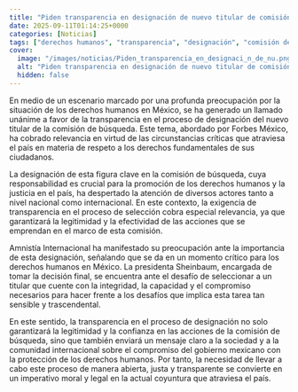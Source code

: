 ```yaml
---
title: "Piden transparencia en designación de nuevo titular de comisión de búsqueda"
date: 2025-09-11T01:14:25+0000
categories: [Noticias]
tags: ["derechos humanos", "transparencia", "designación", "comisión de búsqueda", "México", "Amnistía Internacional", "proceso de selección."]
cover:
  image: "/images/noticias/Piden_transparencia_en_designaci_n_de_nu.png"
  alt: "Piden transparencia en designación de nuevo titular de comisión de búsqueda"
  hidden: false
---
```


En medio de un escenario marcado por una profunda preocupación por la situación de los derechos humanos en México, se ha generado un llamado unánime a favor de la transparencia en el proceso de designación del nuevo titular de la comisión de búsqueda. Este tema, abordado por Forbes México, ha cobrado relevancia en virtud de las circunstancias críticas que atraviesa el país en materia de respeto a los derechos fundamentales de sus ciudadanos.

La designación de esta figura clave en la comisión de búsqueda, cuya responsabilidad es crucial para la promoción de los derechos humanos y la justicia en el país, ha despertado la atención de diversos actores tanto a nivel nacional como internacional. En este contexto, la exigencia de transparencia en el proceso de selección cobra especial relevancia, ya que garantizará la legitimidad y la efectividad de las acciones que se emprendan en el marco de esta comisión.

Amnistía Internacional ha manifestado su preocupación ante la importancia de esta designación, señalando que se da en un momento crítico para los derechos humanos en México. La presidenta Sheinbaum, encargada de tomar la decisión final, se encuentra ante el desafío de seleccionar a un titular que cuente con la integridad, la capacidad y el compromiso necesarios para hacer frente a los desafíos que implica esta tarea tan sensible y trascendental.

En este sentido, la transparencia en el proceso de designación no solo garantizará la legitimidad y la confianza en las acciones de la comisión de búsqueda, sino que también enviará un mensaje claro a la sociedad y a la comunidad internacional sobre el compromiso del gobierno mexicano con la protección de los derechos humanos. Por tanto, la necesidad de llevar a cabo este proceso de manera abierta, justa y transparente se convierte en un imperativo moral y legal en la actual coyuntura que atraviesa el país.
